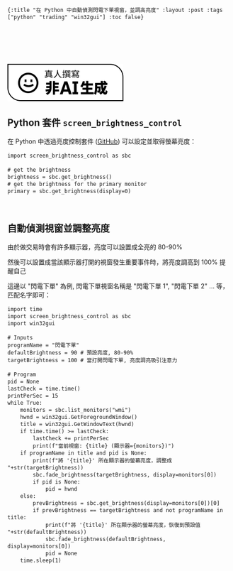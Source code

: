     {:title "在 Python 中自動偵測閃電下單視窗，並調高亮度" :layout :post :tags ["python" "trading" "win32gui"] :toc false}


# 　

![img](../../img/not-by-ai/tw/written-by-human/svg/Written-By-Human-Not-By-AI-Badge-white.svg)


## Python 套件 `screen_brightness_control`

在 Python 中透過亮度控制套件 ([GitHub](https://github.com/Crozzers/screen_brightness_control)) 可以設定並取得螢幕亮度：

    import screen_brightness_control as sbc
    
    # get the brightness
    brightness = sbc.get_brightness()
    # get the brightness for the primary monitor
    primary = sbc.get_brightness(display=0)

<br/>


## 自動偵測視窗並調整亮度

由於做交易時會有許多顯示器，亮度可以設置成全亮的 80-90%

然後可以設置成當該顯示器打開的視窗發生重要事件時，將亮度調高到 100% 提醒自己

這邊以 "閃電下單" 為例, 閃電下單視窗名稱是 "閃電下單 1", "閃電下單 2" &#x2026; 等，匹配名字即可：

    import time
    import screen_brightness_control as sbc
    import win32gui
    
    # Inputs
    programName = "閃電下單"
    defaultBrightness = 90 # 預設亮度, 80-90%
    targetBrightness = 100 # 當打開閃電下單, 亮度調亮吸引注意力
    
    # Program
    pid = None
    lastCheck = time.time()
    printPerSec = 15
    while True:
        monitors = sbc.list_monitors("wmi")
        hwnd = win32gui.GetForegroundWindow()
        title = win32gui.GetWindowText(hwnd)
        if time.time() >= lastCheck:
            lastCheck += printPerSec
            print(f"當前視窗: {title} (顯示器={monitors})")
        if programName in title and pid is None:
            print(f"將 '{title}' 所在顯示器的螢幕亮度，調整成 "+str(targetBrightness))
            sbc.fade_brightness(targetBrightness, display=monitors[0])
            if pid is None:
                pid = hwnd
        else:
            prevBrightness = sbc.get_brightness(display=monitors[0])[0]
            if prevBrightness == targetBrightness and not programName in title:
                print(f"將 '{title}' 所在顯示器的螢幕亮度，恢復到預設值 "+str(defaultBrightness))
                sbc.fade_brightness(defaultBrightness, display=monitors[0])
                pid = None
        time.sleep(1)

